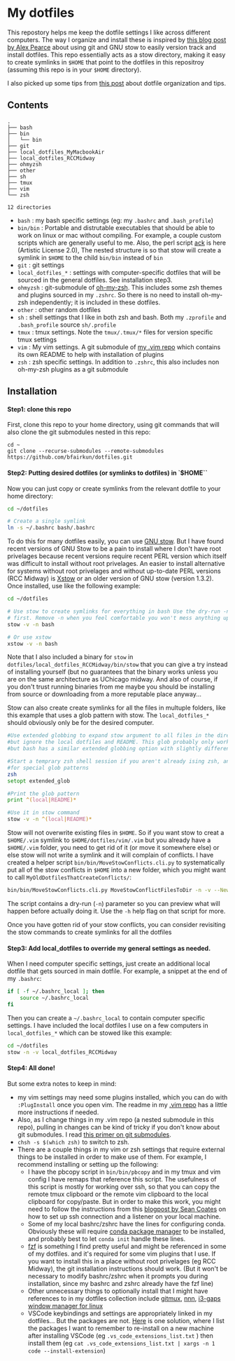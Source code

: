 # My dotfiles

This repostory helps me keep the dotfile settings I like across different computers. The way I organize and install these is inspired by [this blog post by Alex Pearce](https://alexpearce.me/2016/02/managing-dotfiles-with-stow/) about using git and GNU stow to easily version track and install dotfiles. This repo essentially acts as a stow directory, making it easy to create symlinks in `$HOME` that point to the dotfiles in this repositroy (assuming this repo is in your `$HOME` directory).

I also picked up some tips from [this post](https://www.anishathalye.com/2014/08/03/managing-your-dotfiles/) about dotfile organization and tips.

## Contents

```
.
├── bash
├── bin
│   └── bin
├── git
├── local_dotfiles_MyMacbookAir
├── local_dotfiles_RCCMidway
├── ohmyzsh
├── other
├── sh
├── tmux
├── vim
└── zsh

12 directories
```

- `bash` : my bash specific settings (eg: my `.bashrc` and `.bash_profile`)
- `bin/bin` : Portable and distrutable executables that should be able to work on linux or mac without compiling. For example, a couple custom scripts which are generally useful to me. Also, the perl script [ack](https://beyondgrep.com/why-ack/) is here (Artistic License 2.0), The nested structure is so that stow will create a symlink in `$HOME` to the child `bin/bin` instead of `bin`
- `git` : git settings
- `local_dotfiles_*` : settings with computer-specific dotfiles that will be sourced in the general dotfiles. See installation step3.
- `ohmyzsh` : git-submodule of [oh-my-zsh](https://github.com/ohmyzsh/ohmyzsh). This includes some zsh themes and plugins sourced in my `.zshrc`. So there is no need to install oh-my-zsh independently; it is included in these dotfiles.
- `other` : other random dotfiles
- `sh` : shell settings that I like in both zsh and bash. Both my `.zprofile` and `.bash_profile` source `sh/.profile`
- `tmux` : tmux settings. Note the `tmux/.tmux/*` files for version specific tmux settings
- `vim` : My vim settings. A git submodule of [my .vim repo](https://github.com/bfairkun/.vim) which contains its own README to help with installation of plugins
- `zsh` : zsh specific settings. In addition to `.zshrc`, this also includes non oh-my-zsh plugins as a git submodule

## Installation

#### Step1: clone this repo

First, clone this repo to your home directory, using git commands that will also clone the git submodules nested in this repo:

```
cd ~
git clone --recurse-submodules --remote-submodules https://github.com/bfairkun/dotfiles.git
```

#### Step2: Putting desired dotfiles (or symlinks to dotfiles) in `$HOME``

Now you can just copy or create symlinks from the relevant dotfile to your home directory:

```bash
cd ~/dotfiles

# Create a single symlink
ln -s ~/.bashrc bash/.bashrc 
```

To do this for many dotfiles easily, you can use [GNU stow](https://www.gnu.org/software/stow/). But I have found recent versions of GNU Stow to be a pain to install where I don't have root privelages because recent versions require recent PERL version which itself was difficult to install without root privelages. An easier to install alternative for systems without root privelages and without up-to-date PERL versions (RCC Midway) is [Xstow](http://xstow.sourceforge.net) or an older version of GNU stow (version 1.3.2). Once installed, use like the following example:

```bash
cd ~/dotfiles

# Use stow to create symlinks for everything in bash Use the dry-run -n flag
# first. Remove -n when you feel comfortable you won't mess anything up
stow -v -n bash

# Or use xstow
xstow -v -n bash
```


Note that I also included a binary for `stow` in `dotfiles/local_dotfiles_RCCMidway/bin/stow` that you can give a try instead of installing yourself (but no guarantees that the binary works unless you are on the same architecture as UChicago midway. And also of course, if you don't trust running binaries from me maybe you should be installing from source or downloading from a more reputable place anyway...


Stow can also create create symlinks for all the files in multuple folders, like this example that uses a glob pattern with stow. The `local_dotfiles_*` should obviously only be for the desired computer.

```zsh
#Use extended globbing to expand stow argument to all files in the directory
#but ignore the local dotfiles and README. This glob probably only works in zsh,
#but bash has a similar extended globbing option with slightly different syntax

#Start a temprary zsh shell session if you aren't already ising zsh, and allow
#for special glob patterns
zsh
setopt extended_glob

#Print the glob pattern
print ^(local|README)*

#Use it in stow command
stow -v -n ^(local|README)*
```

Stow will not overwrite existing files in `$HOME`. So if you want stow to creat a `$HOME/.vim` symlink to `$HOME/dotfiles/vim/.vim` but you already have a `$HOME/.vim` folder, you need to get rid of it (or move it somewhere else) or else stow will not write a symlink and it will complain of conflicts. I have created a helper script `bin/bin/MoveStowConflicts.cli.py` to systematically put all of the stow conflicts in `$HOME` into a new folder, which you might want to call `MyOldDotfilesThatCreateConflicts/`:

```bash
bin/bin/MoveStowConflicts.cli.py MoveStowConflictFilesToDir -n -v --NewDir ~/MyOldDotfilesThatCreateConflicts/ --SubtreeDirs ^(local|README)*
```

The script contains a dry-run (`-n`) parameter so you can preview what will happen before actually doing it. Use the `-h` help flag on that script for more.

Once you have gotten rid of your stow conflicts, you can consider revisiting the stow commands to create symlinks for all the dotfiles

#### Step3: Add local_dotfiles to override my general settings as needed.

When I need computer specific settings, just create an additional local dotfile that gets sourced in main dotfile. For example, a snippet at the end of my `.bashrc`:

```bash
if [ -f ~/.bashrc_local ]; then
    source ~/.bashrc_local
fi
```

Then you can create a `~/.bashrc_local` to contain computer specific settings. I have included the local dotfiles I use on a few computers in `local_dotfiles_*` which can be stowed like this example:

```bash
cd ~/dotfiles
stow -n -v local_dotfiles_RCCMidway
```

#### Step4: All done!

But some extra notes to keep in mind:
- my vim settings may need some plugins installed, which you can do with `:PlugInstall` once you open vim. The readme in my [.vim repo](https://github.com/bfairkun/.vim) has a little more instructions if needed.
- Also, as I change things in my .vim repo (a nested submodule in this repo), pulling in changes can be kind of tricky if you don't know about git submodules. I read [this primer on git submodules](https://www.vogella.com/tutorials/GitSubmodules/article.html).
- `chsh -s $(which zsh)` to switch to zsh.
- There are a couple things in my vim or zsh settings that require external things to be installed in order to make use of them. For example, I recommend installing or setting up the following:
	- I have the pbcopy script in `bin/bin/pbcopy` and in my tmux and vim config I have remaps that reference this script. The usefulness of this script is mostly for working over ssh, so that you can copy the remote tmux clipboard or the remote vim clipboard to the local clipboard for copy/paste. But in order to make this work, you might need to follow the instructions from this [blogpost by Sean Coates](https://seancoates.com/blogs/remote-pbcopy) on how to set up ssh connection and a listener on your local machine. 
	- Some of my local bashrc/zshrc have the lines for configuring conda. Obviously these will require [conda package manager](https://docs.conda.io/en/latest/miniconda.html) to be installed, and probably best to let `conda init` handle these lines.
	- [fzf](https://github.com/junegunn/fzf) is something I find pretty useful and might be referenced in some of my dotfiles. and it's required for some vim plugins that I use. If you want to install this in a place without root privelages (eg RCC Midway), the git installation instructions should work. (But it won't be necessary to modify bashrc/zshrc when it prompts you during installation, since my bashrc and zshrc already have the fzf line)
	- Other unnecessary things to optionally install that I might have references to in my dotfiles collection include [gitmux](https://github.com/arl/gitmux), [nnn](https://github.com/jarun/nnn), [i3-gaps window manager for linux](https://github.com/Airblader/i3)
	- VSCode keybindings and settings are appropriately linked in my dotfiles... But the packages are not. [Here](https://superuser.com/questions/1080682/how-do-i-back-up-my-vs-code-settings-and-list-of-installed-extensions) is one solution, where I list the packages I want to remember to re-install on a new machine after installing VSCode (eg `.vs_code_extensions_list.txt` ) then install them (eg `cat .vs_code_extensions_list.txt | xargs -n 1 code --install-extension`)
